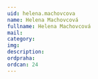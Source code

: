 ```yaml
---
uid: helena.machovcova
name: Helena Machovcová
fullname: Helena Machovcová
mail: 
category: 
img: 
description: 
ordpraha: 
ordcan: 24
---
```




